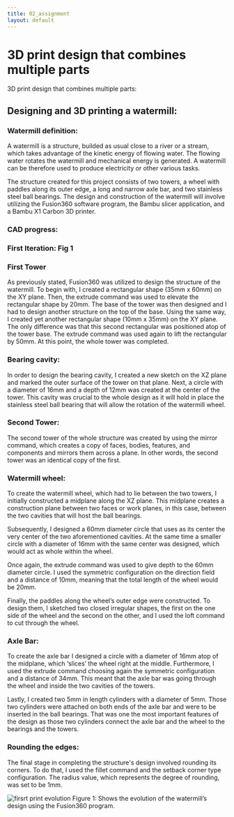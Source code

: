 ```yaml
---
title: 02_assignment
layout: default
---
```


# **3D print design that combines multiple parts**

3D print design that combines multiple parts:


## **Designing and 3D printing a watermill:**

### **Watermill definition:**
A watermill is a structure, builded as usual close to a river or a stream, which takes advantage of the kinetic energy of flowing water. The flowing water rotates the watermill and mechanical energy is generated. A watermill can be therefore used to produce electricity or other various tasks. 

The structure created for this project consists of two towers, a wheel with paddles along its outer edge, a long and narrow axle bar, and two stainless steel ball bearings. The design and construction of the watermill will involve utilizing the Fusion360 software program, the Bambu slicer application, and a Bambu X1 Carbon 3D printer.

### **CAD progress:**

### **First Iteration: Fig 1**

### **First Tower**
As previously stated, Fusion360 was utilized to design the structure of the watermill. To begin with, I created a rectangular shape (35mm x 60mm) on the XY plane. Then, the extrude command was used to elevate the rectangular shape by 20mm. The base of the tower was then designed and I had to design another structure on the top of the base. Using the same way, I created yet another rectangular shape (10mm x 35mm) on the XY plane. The only difference was that this second rectangular was positioned atop of the tower base. The extrude command was used again to lift the rectangular by 50mm. At this point, the whole tower was completed. 

### **Bearing cavity:**
In order to design the bearing cavity, I created a new sketch on the XZ plane and marked the outer surface of the tower on that plane. Next, a circle with a diameter of 16mm and a depth of 12mm was created at the center of the tower. This cavity was crucial to the whole design as it will hold in place the stainless steel ball bearing that will allow the rotation of the watermill wheel.

### **Second Tower:**
The second tower of the whole structure was created by using the mirror command, which creates a copy of faces, bodies, features, and components and mirrors them across a plane. In other words, the second tower was an identical copy of the first.

### **Watermill wheel:**
To create the watermill wheel, which had to lie between the two towers, I initially constructed a midplane along the XZ plane. This midplane creates a construction plane between two faces or work planes, in this case, between the two cavities that will host the ball bearings. 

Subsequently, I designed a 60mm diameter circle that uses as its center the very center of the two aforementioned cavities. At the same time a smaller circle with a diameter of 16mm with the same center was designed, which would act as whole within the wheel. 

Once again, the extrude command was used to give depth to the 60mm diameter circle. I used the symmetric configuration on the direction field and a distance of 10mm, meaning that the total length of the wheel would be 20mm. 

Finally, the paddles along the wheel’s outer edge were constructed. To design them, I sketched two closed irregular shapes, the first on the one side of the wheel and the second on the other, and I used the loft command to cut through the wheel.

### **Axle Bar:**
To create the axle bar I designed a circle with a diameter of 16mm atop of the midplane, which ‘slices’ the wheel right at the middle. Furthermore, I used the extrude command choosing again the symmetric configuration and a distance of 34mm. This meant that the axle bar was going through the wheel and inside the two cavities of the towers. 

Lastly, I created two 5mm in length cylinders with a diameter of 5mm. Those two cylinders were attached on both ends of the axle bar and were to be inserted in the ball bearings. That was one the most important features of the design as those two cylinders connect the axle bar and the wheel to the bearings and the towers.


### **Rounding the edges:**
The final stage in completing the structure's design involved rounding its corners. To do that, I used the fillet command and the setback corner type configuration. The radius value, which represents the degree of rounding, was set to be 1mm. 

![firsrt print evolution](https://github.com/vtryfos/vtryfos.github.io/assets/143755086/037d64bf-5d35-4e23-826f-8dc005e112ae)
Figure 1: Shows the evolution of the watermill’s design using the Fusion360 program.

